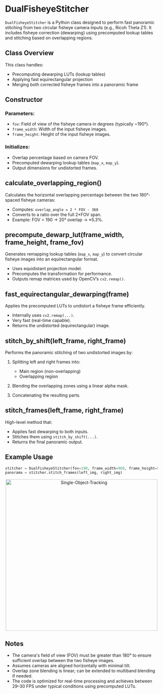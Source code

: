 # DualFisheyeStitcher

`DualFisheyeStitcher` is a Python class designed to perform fast panoramic stitching from two circular fisheye camera inputs (e.g., Ricoh Theta Z1). It includes fisheye correction (dewarping) using precomputed lookup tables and stitching based on overlapping regions.

## Class Overview

This class handles:

* Precomputing dewarping LUTs (lookup tables)
* Applying fast equirectangular projection
* Merging both corrected fisheye frames into a panoramic frame

## Constructor

### Parameters:

* `fov`: Field of view of the fisheye camera in degrees (typically \~190°).
* `frame_width`: Width of the input fisheye images.
* `frame_height`: Height of the input fisheye images.

### Initializes:

* Overlap percentage based on camera FOV.
* Precomputed dewarping lookup tables (`map_x`, `map_y`).
* Output dimensions for undistorted frames.

## calculate\_overlapping\_region()

Calculates the horizontal overlapping percentage between the two 180°-spaced fisheye cameras:

* Computes:
  `overlap_angle = 2 * FOV - 360`
* Converts to a ratio over the full 2×FOV span.
* Example: FOV = 190 → 20° overlap → ≈5.3%.

## precompute\_dewarp\_lut(frame\_width, frame\_height, frame\_fov)

Generates remapping lookup tables (`map_x`, `map_y`) to convert circular fisheye images into an equirectangular format.

* Uses equidistant projection model.
* Precomputes the transformation for performance.
* Outputs remap matrices used by OpenCV’s `cv2.remap()`.

## fast\_equirectangular\_dewarping(frame)

Applies the precomputed LUTs to undistort a fisheye frame efficiently.

* Internally uses `cv2.remap(...)`.
* Very fast (real-time capable).
* Returns the undistorted (equirectangular) image.

## stitch\_by\_shift(left\_frame, right\_frame)

Performs the panoramic stitching of two undistorted images by:

1. Splitting left and right frames into:

   * Main region (non-overlapping)
   * Overlapping region
2. Blending the overlapping zones using a linear alpha mask.
3. Concatenating the resulting parts.

## stitch\_frames(left\_frame, right\_frame)

High-level method that:

* Applies fast dewarping to both inputs.
* Stitches them using `stitch_by_shift(...)`.
* Returns the final panoramic output.

## Example Usage

```python
stitcher = DualFisheyeStitcher(fov=190, frame_width=960, frame_height=960)
panorama = stitcher.stitch_frames(left_img, right_img)
```

<div align="center">
  <img src="readme_images/demo_stitching.gif" alt="Single-Object-Tracking" width="500">
</div>



## Notes

* The camera's field of view (FOV) must be greater than 180° to ensure sufficient overlap between the two fisheye images.
* Assumes cameras are aligned horizontally with minimal tilt.
* Overlap zone blending is linear; can be extended to multiband blending if needed.
* The code is optimized for real-time processing and achieves between 29–30 FPS under typical conditions using precomputed LUTs.
